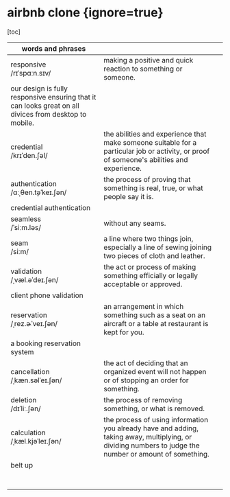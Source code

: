 # airbnb clone {ignore=true}

[toc]

| words and phrases |  ||
| --- | --- | --- |
| responsive<br/>/rɪˈspɑːn.sɪv/ | making a positive and quick reaction to something or someone. ||
| our design is fully responsive ensuring that it can looks great on all divices from desktop to mobile. |  ||
| credential<br/>/krɪˈden.ʃəl/ | the abilities and experience that make someone suitable for a particular job or activity, or proof of someone's abilities and experience. ||
| authentication<br/>/ɑːˌθen.t̬əˈkeɪ.ʃən/ | the process of proving that something is real, true, or what people say it is. ||
| credential authentication |  ||
| seamless<br/>/ˈsiːm.ləs/ | without any seams. ||
| seam<br/>/siːm/ | a line where two things join, especially a line of sewing joining two pieces of cloth and leather. ||
| validation<br/>/ˌvæl.əˈdeɪ.ʃən/ | the act or process of making something efficially or legally acceptable or approved. ||
| client phone validation |  ||
| reservation<br/>/ˌrez.ɚˈveɪ.ʃən/ | an arrangement in which something such as a seat on an aircraft or a table at restaurant is kept for you. ||
| a booking reservation system |  ||
| cancellation<br/>/ˌkæn.səlˈeɪ.ʃən/ | the act of deciding that an organized event will not happen or of stopping an order for something. ||
| deletion<br/>/dɪˈliː.ʃən/ | the process of removing something, or what is removed. ||
| calculation<br/>/ˌkæl.kjəˈleɪ.ʃən/ | the process of using information you already have and adding, taking away, multiplying, or dividing numbers to judge the number or amount of something. ||
| belt up |  ||
|  |  ||
|  |  ||
|  |  ||
|  |  ||
|  |  ||
|  |  ||
|  |  ||